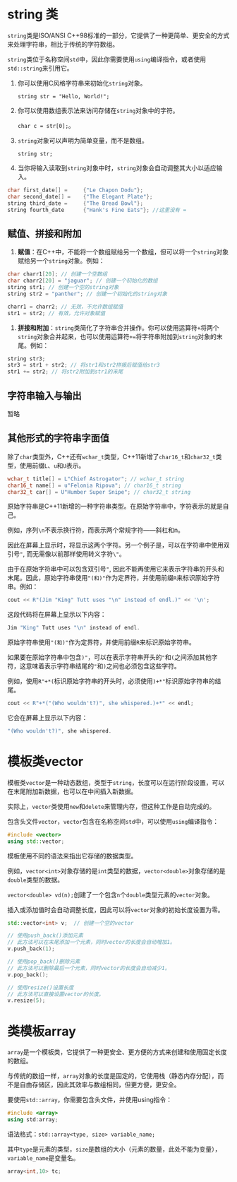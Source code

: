 # string 类

`string`类是ISO/ANSI C++98标准的一部分，它提供了一种更简单、更安全的方式来处理字符串，相比于传统的字符数组。

`string`类位于名称空间`std`中，因此你需要使用`using`编译指令，或者使用`std::string`来引用它。



1. 你可以使用C风格字符串来初始化`string`对象。

    `string str = "Hello, World!";`

2. 你可以使用数组表示法来访问存储在`string`对象中的字符。

    `char c = str[0];`。

3. `string`对象可以声明为简单变量，而不是数组。

    `string str;`

4. 当你将输入读取到`string`对象中时，`string`对象会自动调整其大小以适应输入。



```C++
char first_date[] =		{"Le Chapon Dodu"};
char second_date[] =	{"The Elegant Plate"};
string third_date =		{"The Bread Bowl"};
string fourth_date		{"Hank's Fine Eats"}; //这里没有 = 
```



## 赋值、拼接和附加

1. **赋值**：在C++中，不能将一个数组赋给另一个数组，但可以将一个`string`对象赋给另一个`string`对象。例如：

```cpp
char charr1[20]; // 创建一个空数组
char charr2[20] = "jaguar"; // 创建一个初始化的数组
string str1; // 创建一个空的string对象
string str2 = "panther"; // 创建一个初始化的string对象

charr1 = charr2; // 无效，不允许数组赋值
str1 = str2; // 有效，允许对象赋值
```



1. **拼接和附加**：`string`类简化了字符串合并操作。你可以使用运算符`+`将两个`string`对象合并起来，也可以使用运算符`+=`将字符串附加到`string`对象的末尾。例如：

```cpp
string str3;
str3 = str1 + str2; // 将str1和str2拼接后赋值给str3
str1 += str2; // 将str2附加到str1的末尾
```



## 字符串输入与输出

暂略



## 其他形式的字符串字面值

除了`char`类型外，C++还有`wchar_t`类型，C++11新增了`char16_t`和`char32_t`类型，使用前缀`L`、`u`和`U`表示。

```C++
wchar_t title[] = L"Chief Astrogator"; // wchar_t string
char16_t name[] = u"Felonia Ripova"; // char16_t string
char32_t car[] = U"Humber Super Snipe"; // char32_t string
```



原始字符串是C++11新增的一种字符串类型。在原始字符串中，字符表示的就是自己。

例如，序列`\n`不表示换行符，而表示两个常规字符——斜杠和n。

因此在屏幕上显示时，将显示这两个字符。另一个例子是，可以在字符串中使用双引号`"`, 而无需像以前那样使用转义字符`\"`。

由于在原始字符串中可以包含双引号`"`, 因此不能再使用它来表示字符串的开头和末尾。因此，原始字符串使用`"(和)"`作为定界符，并使用前缀`R`来标识原始字符串。例如：

```cpp
cout << R"(Jim "King" Tutt uses "\n" instead of endl.)" << '\n';
```

这段代码将在屏幕上显示以下内容：

```cpp
Jim "King" Tutt uses "\n" instead of endl.
```



原始字符串使用`"(和)"`作为定界符，并使用前缀`R`来标识原始字符串。

如果要在原始字符串中包含`)"`，可以在表示字符串开头的`"`和`(`之间添加其他字符，这意味着表示字符串结尾的`"`和`)`之间也必须包含这些字符。



例如，使用`R"+*(`标识原始字符串的开头时，必须使用`)+*"`标识原始字符串的结尾。

```cpp
cout << R"+*("(Who wouldn't?)", she whispered.)+*" << endl;
```

它会在屏幕上显示以下内容：

```cpp
"(Who wouldn't?)", she whispered.
```













# 模板类vector

模板类`vector`是一种动态数组，类型于`string`，长度可以在运行阶段设置，可以在末尾附加新数据，也可以在中间插入新数据。

实际上，`vector`类使用`new`和`delete`来管理内存，但这种工作是自动完成的。



包含头文件`vector`，`vector`包含在名称空间`std`中，可以使用`using`编译指令：

```cpp
#include <vector>
using std::vector;
```





模板使用不同的语法来指出它存储的数据类型。

例如，`vector<int>`对象存储的是`int`类型的数据，`vector<double>`对象存储的是`double`类型的数据。

`vector<double> vd(n);`创建了一个包含`n`个`double`类型元素的`vector`对象。

插入或添加值时会自动调整长度，因此可以将`vector`对象的初始长度设置为零。

```cpp
std::vector<int> v;  // 创建一个空的vector

// 使用push_back()添加元素
// 此方法可以在末尾添加一个元素，同时vector的长度会自动增加1。
v.push_back(1);

// 使用pop_back()删除元素
// 此方法可以删除最后一个元素，同时vector的长度会自动减少1。
v.pop_back();

// 使用resize()设置长度
// 此方法可以直接设置vector的长度。
v.resize(5);
```



# 类模板array

`array`是一个模板类，它提供了一种更安全、更方便的方式来创建和使用固定长度的数组。

与传统的数组一样，`array`对象的长度是固定的，它使用栈（静态内存分配），而不是自由存储区，因此其效率与数组相同，但更方便，更安全。



要使用`std::array`，你需要包含头文件，并使用using指令：

```cpp
#include <array>
using std:array;


```



语法格式：`std::array<type, size> variable_name;`

其中`type`是元素的类型，`size`是数组的大小（元素的数量，此处不能为变量），`variable_name`是变量名。

```cpp
array<int,10> tc;
```
